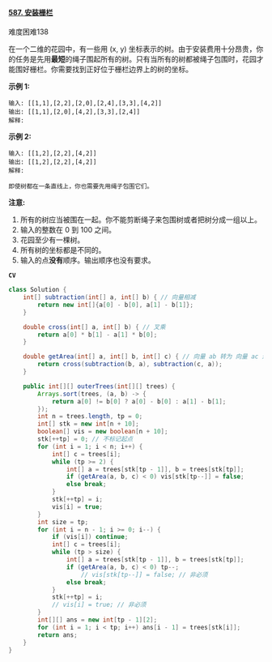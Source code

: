 #### [587. 安装栅栏](https://leetcode-cn.com/problems/erect-the-fence/)

难度困难138

在一个二维的花园中，有一些用 (x, y) 坐标表示的树。由于安装费用十分昂贵，你的任务是先用**最短**的绳子围起所有的树。只有当所有的树都被绳子包围时，花园才能围好栅栏。你需要找到正好位于栅栏边界上的树的坐标。

**示例 1:**

```
输入: [[1,1],[2,2],[2,0],[2,4],[3,3],[4,2]]
输出: [[1,1],[2,0],[4,2],[3,3],[2,4]]
解释:
```

**示例 2:**

```
输入: [[1,2],[2,2],[4,2]]
输出: [[1,2],[2,2],[4,2]]
解释:

即使树都在一条直线上，你也需要先用绳子包围它们。
```

**注意:**

1. 所有的树应当被围在一起。你不能剪断绳子来包围树或者把树分成一组以上。
2. 输入的整数在 0 到 100 之间。
3. 花园至少有一棵树。
4. 所有树的坐标都是不同的。
5. 输入的点**没有**顺序。输出顺序也没有要求。

**`CV`**

```java
class Solution {
    int[] subtraction(int[] a, int[] b) { // 向量相减
        return new int[]{a[0] - b[0], a[1] - b[1]};
    }

    double cross(int[] a, int[] b) { // 叉乘
        return a[0] * b[1] - a[1] * b[0];
    }

    double getArea(int[] a, int[] b, int[] c) { // 向量 ab 转为 向量 ac 过程中扫过的面积
        return cross(subtraction(b, a), subtraction(c, a));
    }

    public int[][] outerTrees(int[][] trees) {
        Arrays.sort(trees, (a, b) -> {
            return a[0] != b[0] ? a[0] - b[0] : a[1] - b[1];
        });
        int n = trees.length, tp = 0;
        int[] stk = new int[n + 10];
        boolean[] vis = new boolean[n + 10];
        stk[++tp] = 0; // 不标记起点
        for (int i = 1; i < n; i++) {
            int[] c = trees[i];
            while (tp >= 2) {
                int[] a = trees[stk[tp - 1]], b = trees[stk[tp]];
                if (getArea(a, b, c) < 0) vis[stk[tp--]] = false;
                else break;
            }
            stk[++tp] = i;
            vis[i] = true;
        }
        int size = tp;
        for (int i = n - 1; i >= 0; i--) {
            if (vis[i]) continue;
            int[] c = trees[i];
            while (tp > size) {
                int[] a = trees[stk[tp - 1]], b = trees[stk[tp]];
                if (getArea(a, b, c) < 0) tp--;
                    // vis[stk[tp--]] = false; // 非必须
                else break;
            }
            stk[++tp] = i;
            // vis[i] = true; // 非必须
        }
        int[][] ans = new int[tp - 1][2];
        for (int i = 1; i < tp; i++) ans[i - 1] = trees[stk[i]];
        return ans;
    }
}
```

